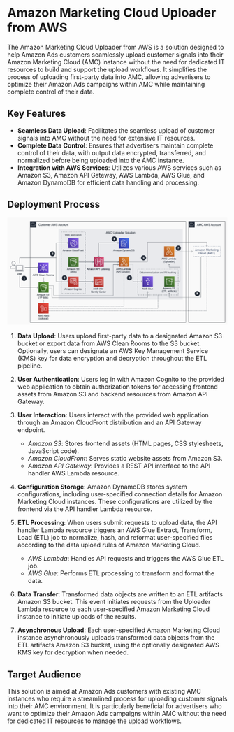 # Amazon Marketing Cloud Uploader from AWS

The Amazon Marketing Cloud Uploader from AWS is a solution designed to help Amazon Ads customers seamlessly upload customer signals into their Amazon Marketing Cloud (AMC) instance without the need for dedicated IT resources to build and support the upload workflows. It simplifies the process of uploading first-party data into AMC, allowing advertisers to optimize their Amazon Ads campaigns within AMC while maintaining complete control of their data.

## Key Features

- **Seamless Data Upload**: Facilitates the seamless upload of customer signals into AMC without the need for extensive IT resources.
- **Complete Data Control**: Ensures that advertisers maintain complete control of their data, with output data encrypted, transferred, and normalized before being uploaded into the AMC instance.
- **Integration with AWS Services**: Utilizes various AWS services such as Amazon S3, Amazon API Gateway, AWS Lambda, AWS Glue, and Amazon DynamoDB for efficient data handling and processing.

## Deployment Process
![alt text](images/day18.png)
1. **Data Upload**: Users upload first-party data to a designated Amazon S3 bucket or export data from AWS Clean Rooms to the S3 bucket. Optionally, users can designate an AWS Key Management Service (KMS) key for data encryption and decryption throughout the ETL pipeline.

2. **User Authentication**: Users log in with Amazon Cognito to the provided web application to obtain authorization tokens for accessing frontend assets from Amazon S3 and backend resources from Amazon API Gateway.

3. **User Interaction**: Users interact with the provided web application through an Amazon CloudFront distribution and an API Gateway endpoint. 
    - *Amazon S3*: Stores frontend assets (HTML pages, CSS stylesheets, JavaScript code).
    - *Amazon CloudFront*: Serves static website assets from Amazon S3.
    - *Amazon API Gateway*: Provides a REST API interface to the API handler AWS Lambda resource.

4. **Configuration Storage**: Amazon DynamoDB stores system configurations, including user-specified connection details for Amazon Marketing Cloud instances. These configurations are utilized by the frontend via the API handler Lambda resource.

5. **ETL Processing**: When users submit requests to upload data, the API handler Lambda resource triggers an AWS Glue Extract, Transform, Load (ETL) job to normalize, hash, and reformat user-specified files according to the data upload rules of Amazon Marketing Cloud.
    - *AWS Lambda*: Handles API requests and triggers the AWS Glue ETL job.
    - *AWS Glue*: Performs ETL processing to transform and format the data.
  
6. **Data Transfer**: Transformed data objects are written to an ETL artifacts Amazon S3 bucket. This event initiates requests from the Uploader Lambda resource to each user-specified Amazon Marketing Cloud instance to initiate uploads of the results.

7. **Asynchronous Upload**: Each user-specified Amazon Marketing Cloud instance asynchronously uploads transformed data objects from the ETL artifacts Amazon S3 bucket, using the optionally designated AWS KMS key for decryption when needed.


## Target Audience

This solution is aimed at Amazon Ads customers with existing AMC instances who require a streamlined process for uploading customer signals into their AMC environment. It is particularly beneficial for advertisers who want to optimize their Amazon Ads campaigns within AMC without the need for dedicated IT resources to manage the upload workflows.
